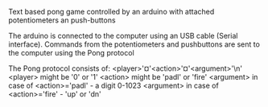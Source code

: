 Text based pong game controlled by an arduino with attached potentiometers an push-buttons

The arduino is connected to the computer using an USB cable (Serial interface). Commands from the potentiometers and pushbuttons are sent to the computer using the Pong protocol

The Pong protocol consists of:
&lt;player&gt;'¤'&lt;action&gt;'¤'&lt;argument&gt;'\n'
&lt;player&gt; might be '0' or '1'
&lt;action&gt; might be 'padl' or 'fire'
&lt;argument&gt; in case of &lt;action&gt;='padl' - a digit 0-1023
&lt;argument&gt; in case of &lt;action&gt;='fire' - 'up' or 'dn'
 
